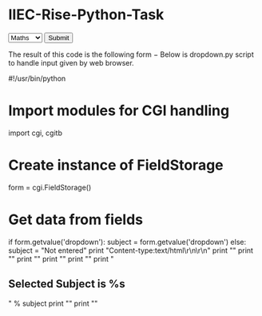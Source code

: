 # IIEC-Rise-Python-Task
<form action = "/cgi-bin/dropdown.py" method = "post" target = "_blank">
<select name = "dropdown">
<option value = "Maths" selected>Maths</option>
<option value = "Physics">Physics</option>
</select>
<input type = "submit" value = "Submit"/>
</form>


The result of this code is the following form −
Below is dropdown.py script to handle input given by web browser.

#!/usr/bin/python
# Import modules for CGI handling 
import cgi, cgitb 
# Create instance of FieldStorage 
form = cgi.FieldStorage() 
# Get data from fields
if form.getvalue('dropdown'):
   subject = form.getvalue('dropdown')
else:
   subject = "Not entered"
print "Content-type:text/html\r\n\r\n"
print "<html>"
print "<head>"
print "<title>Dropdown Box - Sixth CGI Program</title>"
print "</head>"
print "<body>"
print "<h2> Selected Subject is %s</h2>" % subject
print "</body>"
print "</html>"
